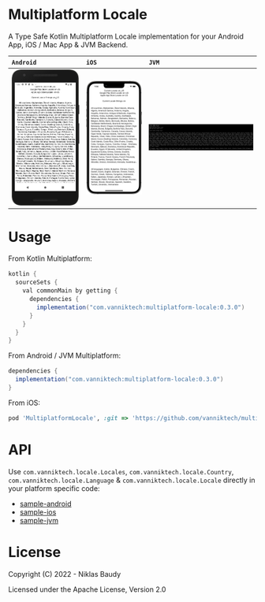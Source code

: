 Multiplatform Locale
====================

A Type Safe Kotlin Multiplatform Locale implementation for your Android App, iOS / Mac App & JVM Backend.

| `Android`                             | `iOS`                         | `JVM`                         |
|:--------------------------------------|:------------------------------|:------------------------------|
| ![Sample Android](sample-android.png) | ![Sample iOS](sample-ios.png) | ![Sample JVM](sample-jvm.png) |

# Usage

From Kotlin Multiplatform:

```groovy
kotlin {
  sourceSets {
    val commonMain by getting {
      dependencies {
        implementation("com.vanniktech:multiplatform-locale:0.3.0")
      }
    }
  }
}
```

From Android / JVM Multiplatform:

```groovy
dependencies {
  implementation("com.vanniktech:multiplatform-locale:0.3.0")
}
```

From iOS:

```ruby
pod 'MultiplatformLocale', :git => 'https://github.com/vanniktech/multiplatform-locale', :tag => "0.3.0"
```

# API

Use `com.vanniktech.locale.Locales`, `com.vanniktech.locale.Country`, `com.vanniktech.locale.Language` & `com.vanniktech.locale.Locale` directly in your platform specific code:

- [sample-android](./sample-android/src/main/kotlin/com/vanniktech/locale/sample/android/LocaleMainActivity.kt)
- [sample-ios](./sample-ios/ios/App.swift)
- [sample-jvm](sample-jvm/src/main/java/com/vanniktech/locale/sample/jvm/LocaleJvm.kt)

# License

Copyright (C) 2022 - Niklas Baudy

Licensed under the Apache License, Version 2.0
